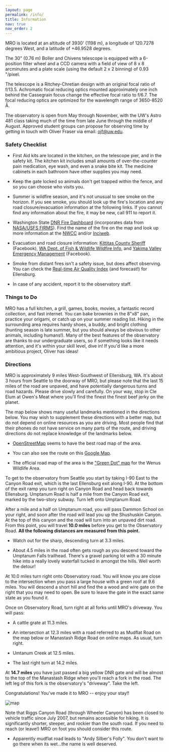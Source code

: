 ```yaml
---
layout: page
permalink: /info/
title: Information
nav: true
nav_order: 2
---
```

MRO is located at an altitude of 3930' (1198 m), a longitude of 120.7278 degrees West, and a latitude of +46.9528 degrees. 

The 30" (0.76 m) Boller and Chivens telescope is equipped with a 6-position filter wheel and a CCD camera with a field of view of 8 x 8 arcminutes and a plate scale (using the default 2 x 2 binning) of 0.93 "/pixel.

The telescope is a Ritchey-Chretian design with an original focal ratio of f/13.5. Achromatic focal reducing optics mounted approximately one inch behind the Cassegrain focus change the effective focal ratio to f/6.7. The focal reducing optics are optimized for the wavelength range of 3650-8520 Å.

The observatory is open from May through November, with the UW's Astro 481 class taking much of the time from late June through the middle of August. Approved student groups can propose for observing time by getting in touch with Oliver Fraser via email: ojf@uw.edu.

### Safety Checklist
- First Aid kits are located in the kitchen, on the telescope pier, and in the safety kit. The kitchen kit includes small amounts of over-the-counter pain medication, eye wash, and even a snake bite kit. The medicine cabinets in each bathroom have other supplies you may need.

- Keep the gate locked so animals don't get trapped within the fence, and so you can choose who visits you.

- Summer is wildfire season, and it's not unusual to see smoke on the horizon. If you see smoke, you should look up the fire's location and any road closure/evacuation information at the following links. If you cannot find any information about the fire, it may be new, call 911 to report it.

- Washington State [DNR Fire Dashboard](https://experience.arcgis.com/experience/6cdda73cf6154949a1fae76ccb2900a0) (incorporates data from [NASA/USFS FIRMS](https://firms.modaps.eosdis.nasa.gov/usfs/map/#t:tsd;d:24hrs;@-120.65,46.88,11.00z)). Find the name of the fire on the map and look up more information at the [NWCC](https://gacc.nifc.gov/nwcc/fire_info.php) and/or [Inciweb](https://inciweb.wildfire.gov/).

- Evacuation and road closure information: [Kittitas County Sheriff](https://www.facebook.com/KittitasCountySheriff/) (Facebook), [WA Dept. of Fish & Wildlife Wildfire Info](https://wdfw.wa.gov/about/wdfw-lands/wildfire), and [Yakima Valley Emergency Management](https://www.facebook.com/YakimaCountyOEM) (Facebook).

- Smoke from distant fires isn't a safety issue, but does affect observing. You can check the [Real-time Air Quality Index](http://aqicn.org/city/usa/washington/ellensburg/ruby-st/) (and forecast!) for Ellensburg.

- In case of any accident, report it to the observatory staff.

### Things to Do
MRO has a full kitchen, a grill, games, books, movies, a fantastic record collection, and fast internet. You can bake brownies in the 8"x8" pan, practice your origami, or catch up on your summer reading list. Hiking in the surrounding area requires hardy shoes, a buddy, and bright clothing (hunting season is late summer, but you should always be obvious to other animals, including humans!). Many of the best features of the observatory are thanks to our undergraduate users, so if something looks like it needs attention, and it's within your skill level, dive in! If you'd like a more ambitious project, Oliver has ideas!

### Directions
MRO is approximately 9 miles West-Southwest of Ellensburg, WA. It's about 3 hours from Seattle to the doorway of MRO, but please note that the last 15 miles of the road are unpaved, and have potentially dangerous turns and road hazards. Please drive slowly and carefully. On your way, stop in Cle Elum at Owen's Meat where you'll find the finest the finest beef jerky on the planet. 

The map below shows many useful landmarks mentioned in the directions below. You may wish to supplement these directions with a better map, but do not depend on online resources as you are driving. Most people find that their phones do not have service on many parts of the route, and driving directions do not replace knowledge of the landmarks below.

- [OpenStreetMap](https://www.openstreetmap.org/search?query=Manastash%20Ridge%20Observatory%2C%20WA#map=15/46.9573/-120.7179) seems to have the best road map of the area.  

- You can also see the route on this [Google Map](https://www.google.com/maps/dir/Subway,+1301+Canyon+Rd,+Ellensburg,+WA+98926,+United+States/46.9506484,-120.7249641/@46.9367773,-120.6443132,18255m/data=!3m1!1e3!4m14!4m13!1m10!1m1!1s0x5499f2213ced1b4b:0x7fee9e3bb14fff55!2m2!1d-120.545486!2d46.980247!3m4!1m2!1d-120.6408958!2d46.9125571!3s0x5499e551bf73b38b:0x1ef061fe12c6d271!1m0!3e0).

- The official road map of the area is the ["Green Dot" map](https://wdfw.wa.gov/about/wdfw-lands/green-dot#print) for the Wenus Wildlife Area.

To get to the observatory from Seattle you start by taking I-90 East to the Canyon Road exit, which is the last Ellensburg exit along I-90. At the bottom of the exit ramp you turn right on Canyon Road and head back towards Ellensburg. Umptanum Road is half a mile from the Canyon Road exit, marked by the two-story subway. Turn left onto Umptanum Road.

After a mile and a half on Umptanum road, you will pass Dammon School on your right, and soon after the road will lead you up the Shushuskin Canyon. At the top of this canyon and the road will turn into an unpaved dirt road. From this point, you will travel **10.0 miles** before you get to the Observatory Road. **All the following distances are measured from this point.**

- Watch out for the sharp, descending turn at 3.3 miles.

- About 4.5 miles in the road often gets rough as you descend toward the Umptanum Falls trailhead. There's a gravel parking lot with a 30 minute hike into a really lovely waterfall tucked in amongst the hills. Well worth the detour!

At 10.0 miles turn right onto Observatory road. You will know you are close to the intersection when you pass a large house with a green roof at 9.6 miles. You will descend a short hill and find the a wood and wire gate on the right that you may need to open. Be sure to leave the gate in the exact same state as you found it.

Once on Observatory Road, turn right at all forks until MRO's driveway. You will pass:

- A cattle grate at 11.3 miles.

- An intersection at 12.3 miles with a road referred to as Mudflat Road on the map below or Manastash Ridge Road on online maps. As usual, turn right.

- Umtanum Creek at 12.5 miles.

- The last right turn at 14.2 miles.

At **14.7 miles** you have just passed a big yellow DNR gate and will be almost to the top of the Manastash Ridge when you'll reach a fork in the road. The left leg of this fork is the observatory's "driveway". Take the left.

Congratulations! You've made it to MRO -- enjoy your stay!!

![map](../../assets/img/MRO_Map.jpeg)

Note that Riggs Canyon Road (through Wheeler Canyon) has been closed to vehicle traffic since July 2007, but remains accessible for hiking. It is significantly shorter, steeper, and rockier than the south road. If you need to reach (or leave!) MRO on foot you should consider this route.

* Apparently mudflat road leads to "Andy Silber's Folly". You don't want to go there when its wet...the name is well deserved.
